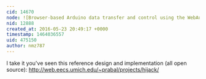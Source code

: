 ```yaml
---
cid: 14670
node: ![Browser-based Arduino data transfer and control using the WebAudio API and headphone jack](../notes/diadatp/03-25-2016/browser-based-arduino-data-transfer-and-control-using-the-webaudio-api-and-headphone-jack)
nid: 12888
created_at: 2016-05-23 20:49:17 +0000
timestamp: 1464036557
uid: 475150
author: nmz787
---
```


I take it you've seen this reference design and implementation (all open source): http://web.eecs.umich.edu/~prabal/projects/hijack/